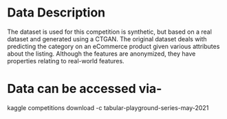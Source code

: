 # Data Description

The dataset is used for this competition is synthetic, but based on a real dataset and generated using a CTGAN. The original dataset deals with predicting the category on an eCommerce product given various attributes about the listing. Although the features are anonymized, they have properties relating to real-world features.

# Data can be accessed via-
kaggle competitions download -c tabular-playground-series-may-2021

